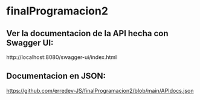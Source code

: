 # finalProgramacion2

## Ver la documentacion de la API hecha con Swagger UI:

http://localhost:8080/swagger-ui/index.html

## Documentacion en JSON:

https://github.com/erredev-JS/finalProgramacion2/blob/main/APIdocs.json
